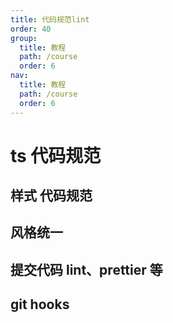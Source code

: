 ```yaml
---
title: 代码规范lint
order: 40
group:
  title: 教程
  path: /course
  order: 6
nav:
  title: 教程
  path: /course
  order: 6
---
```


# ts 代码规范

## 样式 代码规范

## 风格统一

## 提交代码 lint、prettier 等

## git hooks
